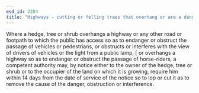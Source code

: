 ```yaml
---
esd_id: 2284
title: "Highways - cutting or felling trees that overhang or are a danger to roads or footpaths"
---
```


Where a hedge, tree or shrub overhangs a highway or any other road or footpath to which the public has access so as to endanger or obstruct the passage of vehicles or pedestrians, or obstructs or interferes with the view of drivers of vehicles or the light from a public lamp, [ or overhangs a highway so as to endanger or obstruct the passage of horse-riders, a competent authority may, by notice either to the owner of the hedge, tree or shrub or to the occupier of the land on which it is growing, require him within 14 days from the date of service of the notice so to lop or cut it as to remove the cause of the danger, obstruction or interference. 

